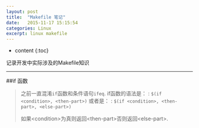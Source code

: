 ```yaml
---
layout: post
title:  "Makefile 笔记"
date:   2015-11-17 15:15:54
categories: Linux
excerpt: linux makefile
---
```


* content
{:toc}

记录开发中实际涉及的Makefile知识

---

##if 函数
> 之前一直混淆`if`函数和条件语句`ifeq`.
> if函数的语法是：
 : `$(if <condition>, <then-part>)`
> 或者是：
 : `$(if <condition>, <then-part>, <else-part>)`
>
> 如果\<condition\>为真则返回\<then-part\>否则返回\<else-part\>.





